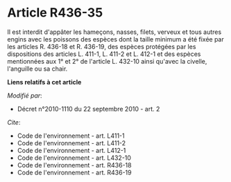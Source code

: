 # Article R436-35

Il est interdit d'appâter les hameçons, nasses, filets, verveux et tous autres engins avec les poissons des espèces dont la
taille minimum a été fixée par les articles R. 436-18 et R. 436-19, des espèces protégées par les dispositions des articles
L. 411-1, L. 411-2 et L. 412-1 et des espèces mentionnées aux 1° et 2° de l'article L. 432-10 ainsi qu'avec la civelle,
l'anguille ou sa chair.

**Liens relatifs à cet article**

_Modifié par_:

  - Décret n°2010-1110 du 22 septembre 2010 - art. 2

_Cite_:

  - Code de l'environnement - art. L411-1
  - Code de l'environnement - art. L411-2
  - Code de l'environnement - art. L412-1
  - Code de l'environnement - art. L432-10
  - Code de l'environnement - art. R436-18
  - Code de l'environnement - art. R436-19
